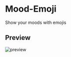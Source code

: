 # Mood-Emoji
Show your moods with emojis

## Preview
![preview](https://user-images.githubusercontent.com/49182604/192132903-112de588-9a2f-4abf-a17b-49bd57f1f0a1.jpg)
